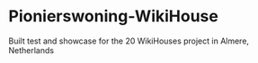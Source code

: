 # Pionierswoning-WikiHouse
Built test and showcase for the 20 WikiHouses project in Almere, Netherlands
